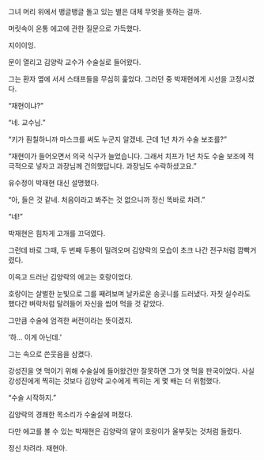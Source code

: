 그녀 머리 위에서 뱅글뱅글 돌고 있는 별은 대체 무엇을 뜻하는 걸까.

머릿속이 온통 에고에 관한 질문으로 가득했다.

지이이잉.

문이 열리고 김양락 교수가 수술실로 들어왔다.

그는 환자 옆에 서서 스태프들을 무심히 훑었다. 그러던 중 박재현에게 시선을 고정시켰다.

“재현이냐?”

“네. 교수님.”

“키가 훤칠하니까 마스크를 써도 누군지 알겠네. 근데 1년 차가 수술 보조를?”

“재현이가 들어오면서 의국 식구가 늘었습니다. 그래서 치프가 1년 차도 수술 보조에 적극적으로 넣자고 과장님께 건의했답니다. 과장님도 수락하셨고요.”

유수정이 박재현 대신 설명했다.

“아, 들은 것 같네. 처음이라고 봐주는 것 없으니까 정신 똑바로 차려.”

“네!”

박재현은 힘차게 고개를 끄덕였다.

그런데 바로 그때, 두 번째 두통이 밀려오며 김양락의 모습이 초크 나간 전구처럼 깜빡거렸다.

이윽고 드러난 김양락의 에고는 호랑이었다.

호랑이는 살벌한 눈빛으로 그를 째려보며 날카로운 송곳니를 드러냈다. 자칫 실수라도 했다간 벼락처럼 달려들어 자신을 씹어 먹을 것 같았다.

그만큼 수술에 엄격한 써전이라는 뜻이겠지.

‘하… 이게 아닌데.’

그는 속으로 쓴웃음을 삼켰다.

강성진을 엿 먹이기 위해 수술실에 들어왔건만 잘못하면 그가 엿 먹을 판국이었다. 사실 강성진에게 찍히는 것보다 김양락 교수에게 찍히는 게 몇 배는 더 위험했다.

“수술 시작하지.”

김양락의 경쾌한 목소리가 수술실에 퍼졌다.

다만 에고를 볼 수 있는 박재현은 김양락의 말이 호랑이가 울부짖는 것처럼 들렸다.

정신 차려라. 재현아.